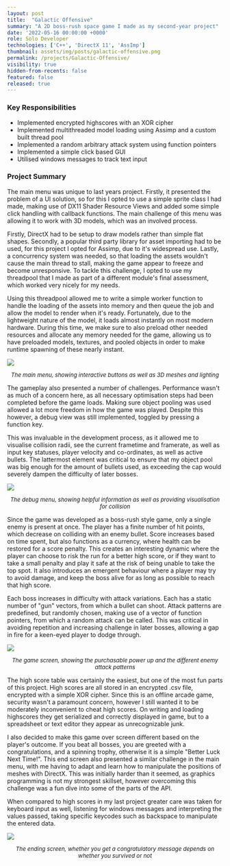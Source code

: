 ```yaml
---
layout: post
title:  "Galactic Offensive"
summary: "A 2D boss-rush space game I made as my second-year project"
date: '2022-05-16 00:00:00 +0000'
role: Solo Developer
technologies: ['C++', 'DirectX 11', 'AssImp']
thumbnail: assets/img/posts/galactic-offensive.png
permalink: /projects/Galactic-Offensive/
visibility: true
hidden-from-recents: false
featured: false
released: true
---
```


### Key Responsibilities
- Implemented encrypted highscores with an XOR cipher
- Implemented multithreaded model loading using Assimp and a custom built thread pool
- Implemented a random arbitrary attack system using function pointers
- Implemented a simple click based GUI
- Utilised windows messages to track text input 

### Project Summary

The main menu was unique to last years project. Firstly, it presented the problem of a UI solution, so for this I opted to use a simple sprite class I had made, making use of DX11 Shader Resource Views and added some simple click handling with callback functions. The main challenge of this menu was allowing it to work with 3D models, which was an involved process. 

Firstly, DirectX had to be setup to draw models rather than simple flat shapes. Secondly, a popular third party library for asset importing had to be used, for this project I opted for Assimp, due to it's widespread use. Lastly, a concurrency system was needed, so that loading the assets wouldn't cause the main thread to stall, making the game appear to freeze and become unresponsive. To tackle this challenge, I opted to use my threadpool that I made as part of a different module's final assessment, which worked very nicely for my needs.

Using this threadpool allowed me to write a simple worker function to handle the loading of the assets into memory and then queue the job and allow the model to render when it's ready. Fortunately, due to the lightweight nature of the model, it loads almost instantly on most modern hardware. During this time, we make sure to also preload other needed resources and allocate any memory needed for the game, allowing us to have preloaded models, textures, and pooled objects in order to make runtime spawning of these nearly instant. 


<img class="inline-center" src="/assets/img/posts/galactic-offensive/main-menu.png" alt-text="In-game screenshot showing the main menu"/>
<p style="font-size: 13px; text-align: center;"><i>The main menu, showing interactive buttons as well as 3D meshes and lighting</i></p>

The gameplay also presented a number of challenges. Performance wasn't as much of a concern here, as all necessary optimisation steps had been completed before the game loads. Making sure object pooling was used allowed a lot more freedom in how the game was played. Despite this however, a debug view was still implemented, toggled by pressing a function key. 

This was invaluable in the development process, as it allowed me to visualise collision radii, see the current frametime and framerate, as well as input key statuses, player velocity and co-ordinates, as well as active bullets. The lattermost element was critical to ensure that my object pool was big enough for the amount of bullets used, as exceeding the cap would severely dampen the difficulty of later bosses.

<img class="inline-center" src="/assets/img/posts/galactic-offensive/debug-menu.png" alt-text="In-game screenshot showing the debug menu"/>
<p style="font-size: 13px; text-align: center;"><i>The debug menu, showing helpful information as well as providing visualisation for collision</i></p>

Since the game was developed as a boss-rush style game, only a single enemy is present at once. The player has a finite number of hit points, which decrease on colliding with an enemy bullet. Score increases based on time spent, but also functions as a currency, where health can be restored for a score penalty. This creates an interesting dynamic where the player can choose to risk the run for a better high score, or if they want to take a small penalty and play it safe at the risk of being unable to take the top spot. It also introduces an emergent behaviour where a player may try to avoid damage, and keep the boss alive for as long as possible to reach that high score.

Each boss increases in difficulty with attack variations. Each has a static number of "gun" vectors, from which a bullet can shoot. Attack patterns are predefined, but randomly chosen, making use of a vector of function pointers, from which a random attack can be called. This was critical in avoiding repetition and increasing challenge in later bosses, allowing a gap in fire for a keen-eyed player to dodge through.

<img class="inline-center" src="/assets/img/posts/galactic-offensive/game.png" alt-text="In-game screenshot showing one of the boss fights"/>
<p style="font-size: 13px; text-align: center;"><i>The game screen, showing the purchasable power up and the different enemy attack patterns</i></p>

The high score table was certainly the easiest, but one of the most fun parts of this project. High scores are all stored in an encrypted .csv file, encrypted with a simple XOR cipher. Since this is an offline arcade game, security wasn't a paramount concern, however I still wanted it to be moderately inconvenient to cheat high scores. On writing and loading highscores they get serialized and correctly displayed in game, but to a spreadsheet or text editor they appear as unrecognizable junk.

I also decided to make this game over screen different based on the player's outcome. If you beat all bosses, you are greeted with a congratulations, and a spinning trophy, otherwise it is a simple "Better Luck Next Time!". This end screen also presented a similar challenge in the main menu, with me having to adapt and learn how to manipulate the positions of meshes with DirectX. This was initially harder than it seemed, as graphics programming is not my strongest skillset, however overcoming this challenge was a fun dive into some of the parts of the API.

When compared to high scores in my last project greater care was taken for keyboard input as well, listening for windows messages and interpreting the values passed, taking specific keycodes such as backspace to manipulate the entered data.

<img class="inline-center" src="/assets/img/posts/galactic-offensive/game-over.png" alt-text="In-game screenshot showing the ending for beating all bosses"/>
<p style="font-size: 13px; text-align: center;"><i>The ending screen, whether you get a congratulatory message depends on whether you survived or not</i></p>